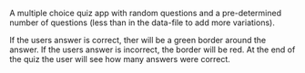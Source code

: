 A multiple choice quiz app with random questions and a pre-determined number of questions (less than in the data-file to add more variations).

If the users answer is correct, ther will be a green border around the answer. If the users answer is incorrect, the border will be red.
At the end of the quiz the user will see how many answers were correct.

